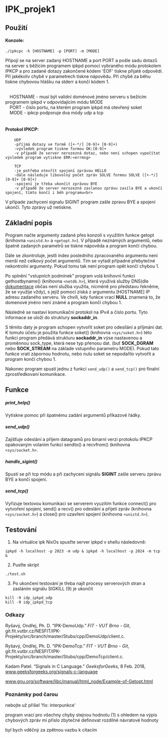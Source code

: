 # IPK_projek1

## Použití

#### Konzole:

```
./ipkcpc -h [HOSTNAME] -p [PORT] -m [MODE]
```

Připojí se na server zadaný HOSTNAME a port PORT a pošle sadu dotazů na server s běžícím programem ipkpd pomocí vybraného módu protokolem IPKCP a pro zadané dotazy zakončené kódem 'EOF' tiskne přijaté odpovědi.<br>
Při jakékoliv chybě v parametrech tiskne nápovědu. Při chybě za běhu tiskne chybovou hlášku na stderr a končí kódem 1.<br>

<br>
    &emsp;HOSTNAME - musí být validní doménové jméno serveru s bežícím programem ipkpd v odpovídajícím módu MODE<br>
    &emsp;PORT - číslo portu, na kterém program ipkpd má otevřený soket<br>
    &emsp;MODE - ipkcp podporuje dva módy udp a tcp<br>
<br>

#### Protokol IPKCP:
```
    UDP
    -příjmá dotazy ve formě ([+-*/] [0-9]+ [0-9]+)
    -výsledek program tiskne formou OK:[0-9]+
    -v případě že server nerozezná dotaz, nebo není schopen vypočítat výsledek program vytiskne ERR:<errmsg>

    TCP
    -je potřeba otevřít spojení zprávou HELLO
    -dále následuje libovolný počet zpráv SOLVE formou SOLVE ([+-*/] [0-9]+ [0-9]+)
    -spojení je třeba ukončit zprávou BYE
    -v případě že server nerozezná zaslanou zprávu zasíla BYE a ukončí spojení, tímto končí i běh programu<br>
```

V případe zachycení signalu SIGINT program zašle zpravu BYE a spojení ukončí. Tyto zprávy už netiskne.

## Základní popis

Program načte argumenty zadané přes konzoli s využitím funkce getopt (knihovna `<unistd.h>` a `<getopt.h>`). V případě neznámých argumentů, nebo špatně zadaných parametrů se tiskne nápověda a program končí chybou.<br>

Dále se zkontroluje, jestli index posledního zpracovaného argumentu není menší než celkový počet argumentů. Tím se vyřadí případné přebytečné nekontrolní argumenty. Pokud tomu tak není program opět končí chybou 1.<br>

Po splnění  "vstupních podmínek" program volá knihovní funkci gethostbyname() (knihovna `<netdb.h>`), která využívá služby DNS(dle [dokumentace](https://man7.org/linux/man-pages/man3/gethostbyname.3.html) občas není služba využita, nicméně pro představu řekněme, že se využije vždy), s jejíž pomocí získá z argumentu [HOSTNAME] IP adresu zadaného serveru. Ve chvíli, kdy funkce vrací **NULL** znamená to, že domenové jméno není známé a program končí chybou 1.<br>

Následně se nastaví komunikační protokol na IPv4 a číslo portu. Tyto informace se uloží do struktury **sockaddr_in**.<br>

S těmito daty je program schopen vytvořit soket pro odesílání a příjmání dat. K tomuto účelu je použita funkce soket() (knihovna `<sys/soket.h>`) této funkci program předává strukturu **sockaddr_in** výse nastavenou a proměnnou sock_type, která nese typ přenosu dat. (buť **SOCK_DGRAM** nebo **SOCK_STREAM** na základe vstupního parametru MODE). Pokud tato funkce vratí zápornou hodnotu, nebo nulu soket se nepodařilo vytvořit a program končí chybou 1.<br>

Nakonec program spustí jednu z funkcí `send_udp()` a `send_tcp()` pro finalní zprostředkovaní komunikace.<br>

## Funkce

##### print_help()

Vytiskne pomoc při špatnému zadání argumentů příkazové řádky.

##### send_udp()

Zajišťuje odeslání a příjem datagramů pro binarní verzi protokolu IPKCP opakovaným volaním funkcí sendto() a recvfrom() (knihovna `<sys/socket.h>`.

##### handle_sigint()

Spustí se při tcp módu a při zachycení signálu **SIGINT** zašle serveru zprávu BYE a končí spojení.

##### send_tcp()

Vyřizuje textovou komunikaci se serverem vyuzitím funkce connect() pro vytvoření spojení, send() a recv() pro odeslání a přijetí zpráv (knihovna `<sys/socket.h>`) a close() pro uzavření spojení (knihovna `<unistd.h>`).

## Testování

1. Na virtuálce ipk NixOs spusťte server ipkpd v shellu následovně:

```
ipkpd -h localhost -p 2023 -m udp & ipkpd -h localhost -p 2024 -m tcp &
```

2. Pusťte skript

```
./test.sh
```

3. Po ukončení testování je třeba najít procesy serverových stran a zasláním signálu SIGKILL (9) je ukončit

```
kill -9 idp_ipkpd_udp
kill -9 idp_ipkpd_tcp
```

### Odkazy

Ryšavý, Ondřej, Ph. D. “IPK-DemoUdp.” *FIT - VUT Brno - Git*, git.fit.vutbr.cz/NESFIT/IPK-Projekty/src/branch/master/Stubs/cpp/DemoUdp/client.c.

Ryšavý, Ondřej, Ph. D. “IPK-DemoTcp.” *FIT - VUT Brno - Git*, git.fit.vutbr.cz/NESFIT/IPK-Projekty/src/branch/master/Stubs/cpp/DemoTcp/client.c.

Kadam Patel. “Signals in C Language.” *GeeksforGeeks*, 8 Feb. 2018, www.geeksforgeeks.org/signals-c-language

www.gnu.org/software/libc/manual/html_node/Example-of-Getopt.html

### Poznámky pod čarou

nebojte už přišel 'fix: interpunkce'

program vrací pro všechny chyby stejnou hodnotu (1) s ohledem na výpis chybových zpráv mi přislo zbytečné definovat rozdílné návratové hodnoty

byl bych vděčný za zpětnou vazbu k citacím
